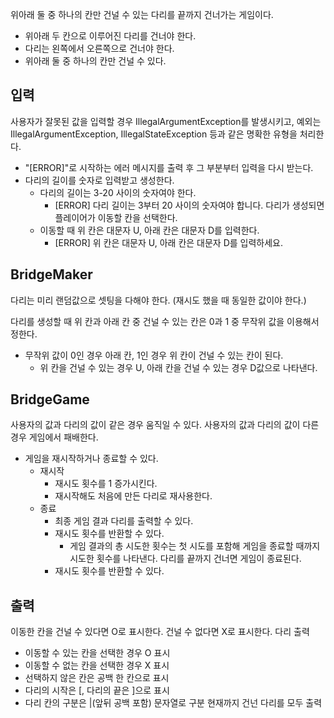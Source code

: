 위아래 둘 중 하나의 칸만 건널 수 있는 다리를 끝까지 건너가는 게임이다.
- 위아래 두 칸으로 이루어진 다리를 건너야 한다.
- 다리는 왼쪽에서 오른쪽으로 건너야 한다.
- 위아래 둘 중 하나의 칸만 건널 수 있다.

## 입력
사용자가 잘못된 값을 입력할 경우 IllegalArgumentException를 발생시키고, 예외는 IllegalArgumentException, IllegalStateException 등과 같은 명확한 유형을 처리한다.
- "[ERROR]"로 시작하는 에러 메시지를 출력 후 그 부분부터 입력을 다시 받는다.
- 다리의 길이를 숫자로 입력받고 생성한다.
  - 다리의 길이는 3-20 사이의 숫자여야 한다.
    - [ERROR] 다리 길이는 3부터 20 사이의 숫자여야 합니다.
다리가 생성되면 플레이어가 이동할 칸을 선택한다.
  - 이동할 때 위 칸은 대문자 U, 아래 칸은 대문자 D를 입력한다.
    - [ERROR] 위 칸은 대문자 U, 아래 칸은 대문자 D를 입력하세요.

## BridgeMaker
다리는 미리 랜덤값으로 셋팅을 다해야 한다. (재시도 했을 때 동일한 값이야 한다.)

다리를 생성할 때 위 칸과 아래 칸 중 건널 수 있는 칸은 0과 1 중 무작위 값을 이용해서 정한다.
- 무작위 값이 0인 경우 아래 칸, 1인 경우 위 칸이 건널 수 있는 칸이 된다.
  - 위 칸을 건널 수 있는 경우 U, 아래 칸을 건널 수 있는 경우 D값으로 나타낸다.

## BridgeGame
사용자의 값과 다리의 값이 같은 경우 움직일 수 있다.
사용자의 값과 다리의 값이 다른 경우 게임에서 패배한다.
- 게임을 재시작하거나 종료할 수 있다.
  - 재시작
    - 재시도 횟수를 1 증가시킨다.
    - 재시작해도 처음에 만든 다리로 재사용한다.
  - 종료
    - 최종 게임 결과 다리를 출력할 수 있다.
	- 재시도 횟수를 반환할 수 있다.
      - 게임 결과의 총 시도한 횟수는 첫 시도를 포함해 게임을 종료할 때까지 시도한 횟수를 나타낸다.
  다리를 끝까지 건너면 게임이 종료된다.
	- 재시도 횟수를 반환할 수 있다.

## 출력
이동한 칸을 건널 수 있다면 O로 표시한다. 건널 수 없다면 X로 표시한다.
다리 출력
- 이동할 수 있는 칸을 선택한 경우 O 표시
- 이동할 수 없는 칸을 선택한 경우 X 표시
- 선택하지 않은 칸은 공백 한 칸으로 표시
- 다리의 시작은 [, 다리의 끝은 ]으로 표시
- 다리 칸의 구분은 |(앞뒤 공백 포함) 문자열로 구분
현재까지 건넌 다리를 모두 출력